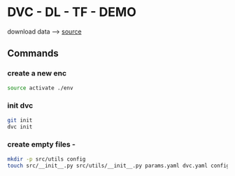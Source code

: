 # DVC - DL - TF - DEMO

download data --> [source](link)

## Commands

### create a new enc
```bash
source activate ./env
```

### init dvc
```bash
git init
dvc init
```

### create empty files -
```bash
mkdir -p src/utils config
touch src/__init__.py src/utils/__init__.py params.yaml dvc.yaml config/config.yaml src/stage_01_load_save.py src/utils/all_utils.py setup.py .gitignore
```